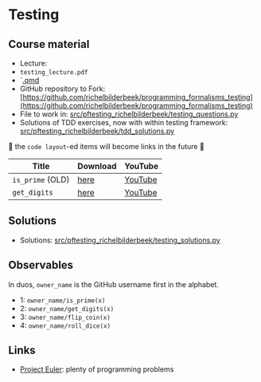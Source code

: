 # Testing

## Course material

 * Lecture:
  * `testing_lecture.pdf`
  * `[.qmd](testing_lecture/testing_lecture.qmd)
 * GitHub repository to Fork: [https://github.com/richelbilderbeek/programming_formalisms_testing](https://github.com/richelbilderbeek/programming_formalisms_testing)
  * File to work in: [src/pftesting_richelbilderbeek/testing_questions.py](https://github.com/richelbilderbeek/programming_formalisms_testing/blob/master/src/pftesting_richelbilderbeek/testing_questions.py)
  * Solutions of TDD exercises, now with within testing framework: [src/pftesting_richelbilderbeek/tdd_solutions.py](https://github.com/richelbilderbeek/programming_formalisms_testing/blob/master/src/pftesting_richelbilderbeek/tdd_solutions.py)

:construction: the `code layout`-ed items will become links in the future :construction:


Title           |Download                                                     |YouTube
----------------|-------------------------------------------------------------|---------------------------------------
`is_prime` (OLD)|[here](https://richelbilderbeek.nl/tdd_python_is_prime.ogv)  |[YouTube](https://youtu.be/qVtHieuwM1M)
`get_digits`    |[here](https://richelbilderbeek.nl/tdd_python_get_digits.ogv)|[YouTube](https://youtu.be/vmRuSWhdA7c)

## Solutions

 * Solutions: [src/pftesting_richelbilderbeek/testing_solutions.py](https://github.com/richelbilderbeek/programming_formalisms_testing/blob/master/src/pftesting_richelbilderbeek/testing_solutions.py)

## Observables

In duos, `owner_name` is the GitHub username first in the alphabet.

 * 1: `owner_name/is_prime(x)`
 * 2: `owner_name/get_digits(x)`
 * 3: `owner_name/flip_coin(x)`
 * 4: `owner_name/roll_dice(x)`

## Links

 * [Project Euler](https://projecteuler.net/archives): plenty of programming problems
